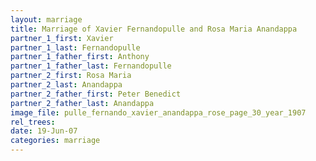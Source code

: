 ```yaml
---
layout: marriage
title: Marriage of Xavier Fernandopulle and Rosa Maria Anandappa
partner_1_first: Xavier
partner_1_last: Fernandopulle
partner_1_father_first: Anthony
partner_1_father_last: Fernandopulle
partner_2_first: Rosa Maria
partner_2_last: Anandappa
partner_2_father_first: Peter Benedict
partner_2_father_last: Anandappa
image_file: pulle_fernando_xavier_anandappa_rose_page_30_year_1907
rel_trees:
date: 19-Jun-07
categories: marriage
---
```



